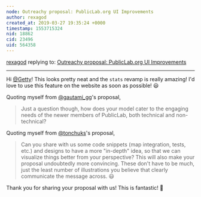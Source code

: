 ```yaml
---
node: Outreachy proposal: PublicLab.org UI Improvements
author: rexagod
created_at: 2019-03-27 19:35:24 +0000
timestamp: 1553715324
nid: 18862
cid: 23496
uid: 564358
---
```




[rexagod](../profile/rexagod) replying to: [Outreachy proposal: PublicLab.org UI Improvements](../notes/Getty/03-26-2019/outreachy-proposal-publiclab-org-ui-improvements)

----
 Hi [@Getty](/profile/Getty)! This looks pretty neat and the `stats` revamp is really amazing! I'd love to use this feature on the website as soon as possible! 😃 

Quoting myself from [@gautami_gg](/profile/gautami_gg)'s proposal,

> Just a question though, how does your model cater to the engaging needs of the newer members of PublicLab, both technical and non-technical?

Quoting myself from [@tonchuks](/profile/tonchuks)'s proposal,

> Can you share with us some code snippets (map integration, tests, etc.) and designs to have a more "in-depth" idea, so that we can visualize things better from your perspective? This will also make your proposal undoubtedly more convincing. These don't have to be much, just the least number of illustrations you believe that clearly communicate the message across. 😃

Thank you for sharing your proposal with us! This is fantastic! 🎉 